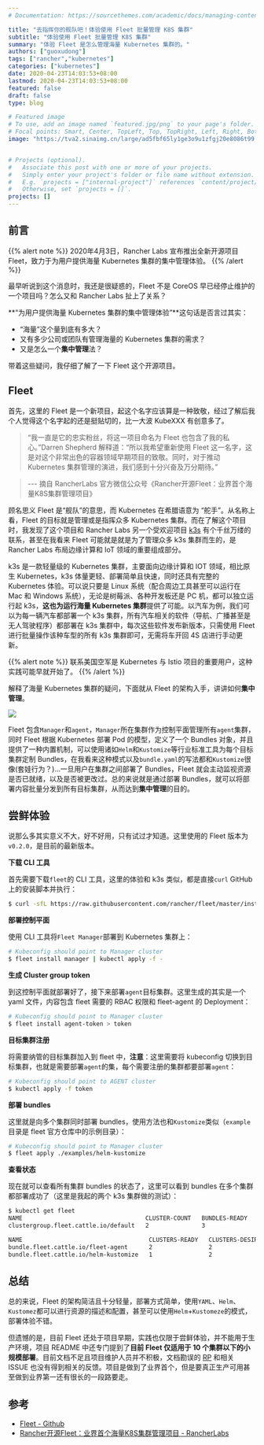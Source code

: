 ```yaml
---
# Documentation: https://sourcethemes.com/academic/docs/managing-content/

title: "去指挥你的舰队吧！体验使用 Fleet 批量管理 K8S 集群"
subtitle: "体验使用 Fleet 批量管理 K8S 集群"
summary: "体验 Fleet 是怎么管理海量 Kubernetes 集群的。"
authors: ["guoxudong"]
tags: ["rancher","kubernetes"]
categories: ["kubernetes"]
date: 2020-04-23T14:03:53+08:00
lastmod: 2020-04-23T14:03:53+08:00
featured: false
draft: false
type: blog

# Featured image
# To use, add an image named `featured.jpg/png` to your page's folder.
# Focal points: Smart, Center, TopLeft, Top, TopRight, Left, Right, BottomLeft, Bottom, BottomRight.
image: "https://tva2.sinaimg.cn/large/ad5fbf65ly1ge3o9u1zfgj20e8086t99.jpg"


# Projects (optional).
#   Associate this post with one or more of your projects.
#   Simply enter your project's folder or file name without extension.
#   E.g. `projects = ["internal-project"]` references `content/project/deep-learning/index.md`.
#   Otherwise, set `projects = []`.
projects: []
---
```


## 前言

{{% alert note %}}
2020年4月3日，Rancher Labs 宣布推出全新开源项目 Fleet，致力于为用户提供海量 Kubernetes 集群的集中管理体验。
{{% /alert %}}


最早听说到这个消息时，我还是很疑惑的，Fleet 不是 CoreOS 早已经停止维护的一个项目吗？怎么又和 Rancher Labs 扯上了关系？

**“为用户提供海量 Kubernetes 集群的集中管理体验”**这句话是否言过其实：

- “海量”这个量到底有多大？
- 又有多少公司或团队有管理海量的 Kubernetes 集群的需求？
- 又是怎么一个**集中管理**法？

带着这些疑问，我仔细了解了一下 Fleet 这个开源项目。

## Fleet

首先，这里的 Fleet 是一个新项目，起这个名字应该算是一种致敬，经过了解后我个人觉得这个名字起的还是挺贴切的，比一大波 KubeXXX 有创意多了。

>“我一直是它的忠实粉丝，将这一项目命名为 Fleet 也包含了我的私心。”Darren Shepherd 解释道：“所以我希望重新使用 Fleet 这一名字，这是对这个非常出色的容器领域早期项目的致敬。同时，对于推动 Kubernetes 集群管理的演进，我们感到十分兴奋及万分期待。”

> --- 摘自 RancherLabs 官方微信公众号《Rancher开源Fleet：业界首个海量K8S集群管理项目》

顾名思义 Fleet 是“舰队”的意思，而 Kubernetes 在希腊语意为 “舵手”。从名称上看，Fleet 的目标就是管理或是指挥众多 Kubernetes 集群。而在了解这个项目时，我发现了这个项目和 Rancher Labs 另一个受欢迎项目 [k3s](https://k3s.io/) 有个千丝万缕的联系，甚至在我看来 Fleet 可能就是就是为了管理众多 k3s 集群而生的，是 Rancher Labs 布局边缘计算和 IoT 领域的重要组成部分。

k3s 是一款轻量级的 Kubernetes 集群，主要面向边缘计算和 IOT 领域，相比原生 Kubernetes，k3s 体量更轻、部署简单且快速，同时还具有完整的 Kubernetes 体验。可以说只要是 Linux 系统（配合周边工具甚至可以运行在 Mac 和 Windows 系统），无论是树莓派、各种开发板还是 PC 机，都可以独立运行起 k3s，**这也为运行海量 Kubernetes 集群**提供了可能。以汽车为例，我们可以为每一辆汽车都部署一个 k3s 集群，所有汽车相关的软件（导航、广播甚至是无人驾驶程序）都部署在 k3s 集群中，每次这些软件发布新版本，只需使用 Fleet 进行批量操作该种车型的所有 k3s 集群即可，无需将车开回 4S 店进行手动更新。

{{% alert note %}}
联系美国空军是 Kubernetes 与 Istio 项目的重要用户，这种实践可能早就开始了。
{{% /alert %}}

解释了海量 Kubernetes 集群的疑问，下面就从 Fleet 的架构入手，讲讲如何**集中管理**。

![](https://tva1.sinaimg.cn/large/ad5fbf65ly1ge3o40xe41j20qx0ljdm7.jpg)

Fleet 包含`Manager`和`agent`，`Manager`所在集群作为控制平面管理所有`agent`集群，同时 Fleet 根据 Kubernetes 部署 Pod 的模型，定义了一个 Bundles 对象，并且提供了一种内置机制，可以使用诸如`Helm`和`Kustomize`等行业标准工具为每个目标集群定制 Bundles，在我看来这种模式以及`bundle.yaml`的写法都和`Kustomize`很像(套娃行为？)...一旦用户在集群之间部署了 Bundles，Fleet 就会主动监视资源是否已就绪，以及是否被更改过。总的来说就是通过部署 Bundles，就可以将部署内容批量分发到所有目标集群，从而达到**集中管理**的目的。

## 尝鲜体验

说那么多其实意义不大，好不好用，只有试过才知道。这里使用的 Fleet 版本为`v0.2.0`，是目前的最新版本。

**下载 CLI 工具**

首先需要下载`fleet`的 CLI 工具，这里的体验和 k3s 类似，都是直接`curl` GitHub 上的安装脚本并执行：

```bash
$ curl -sfL https://raw.githubusercontent.com/rancher/fleet/master/install.sh | sh -
```

**部署控制平面**

使用 CLI 工具将`Fleet Manager`部署到 Kubernetes 集群上：

```bash
# Kubeconfig should point to Manager cluster
$ fleet install manager | kubectl apply -f -
```

**生成 Cluster group token**

到这控制平面就部署好了，接下来部署`agent`目标集群。这里生成的其实是一个 yaml 文件，内容包含 fleet 需要的 RBAC 权限和 fleet-agent 的 Deployment：

```bash
# Kubeconfig should point to Manager cluster
$ fleet install agent-token > token
```

**目标集群注册**

将需要纳管的目标集群加入到 fleet 中，**注意**：这里需要将 kubeconfig 切换到目标集群，也就是需要部署`agent`的集，每个需要注册的集群都要部署`agent`：

```bash
# Kubeconfig should point to AGENT cluster
$ kubectl apply -f token
```

**部署 bundles**

这里就是向多个集群同时部署 bundles，使用方法也和`Kustomize`类似（`example` 目录是 fleet 官方仓库中的示例目录）：

```bash
# Kubeconfig should point to Manager cluster
$ fleet apply ./examples/helm-kustomize
```

**查看状态**

现在就可以查看所有集群 bundles 的状态了，这里可以看到 bundles 在多个集群都部署成功了（这里是我起的两个 k3s 集群做的测试）：

```bash
$ kubectl get fleet
NAME                                   CLUSTER-COUNT   BUNDLES-READY   BUNDLES-DESIRED   STATUS
clustergroup.fleet.cattle.io/default   2               3               4                 Modified: 1 (helm-kustomize )

NAME                                    CLUSTERS-READY   CLUSTERS-DESIRED   STATUS
bundle.fleet.cattle.io/fleet-agent      2                2
bundle.fleet.cattle.io/helm-kustomize   1                2                  Modified: 1 (default-default-group/cluster-5a186072-acbd-4f54-8f22-fb1651ce902f )
```

## 总结

总的来说，Fleet 的架构简洁且十分轻量，部署方式简单，使用`YAML`、`Helm`、`Kustomez`都可以进行资源的描述和配置，甚至可以使用`Helm`+`Kustomeze`的模式，部署体验不错。

但遗憾的是，目前 Fleet 还处于项目早期，实践也仅限于尝鲜体验，并不能用于生产环境，项目 README 中还专门提到了**目前 Fleet 仅适用于 10 个集群以下的小规模部署**。目前文档不足且项目维护人员并不积极，文档勘误的 [RP](https://github.com/rancher/fleet/pull/32) 和相关 ISSUE 也没有得到相关的反馈。项目是做到了业界首个，但是要真正生产可用甚至做到业界第一还有很长的一段路要走。

## 参考

* [Fleet - Github](https://github.com/rancher/fleet)
* [Rancher开源Fleet：业界首个海量K8S集群管理项目 - RancherLabs](https://mp.weixin.qq.com/s/byErGqVBtm4kdv58OZFt_w)